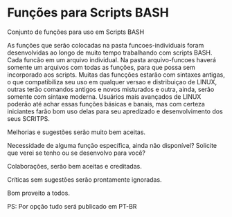 # Funções para Scripts BASH
Conjunto de funções para uso em Scripts BASH

As funções que serão colocadas na pasta funcoes-individuais foram desenvolvidas ao longo de muito tempo trabalhando com scripts BASH. Cada funcão em um arquivo individual.
Na pasta arquivo-funcoes haverá somente um arquivos com todas as funções, para que possa sem incorporado aos scripts.
Muitas das funcções estarão com sintaxes antigas, o que compatibiliza seu uso em qualquer versao e distribuiçao de LINUX, outras terão comandos antigos e novos misturados e outra, ainda, serão somente com sintaxe moderna.
Usuários mais avançados de LINUX poderão até achar essas funções básicas e banais, mas com certeza iniciantes farão bom uso delas para seu apredizado e desenvolvimento dos seus SCRITPS.

Melhorias e sugestões serão muito bem aceitas.

Necessidade de alguma função específica, ainda não disponível? Solicite que verei se tenho ou se desenvolvo para você?

Colaborações, serão bem aceitas e creditadas.

Críticas sem sugestões serão prontamente ignoradas.

Bom proveito a todos.

PS: Por opção tudo será publicado em PT-BR
